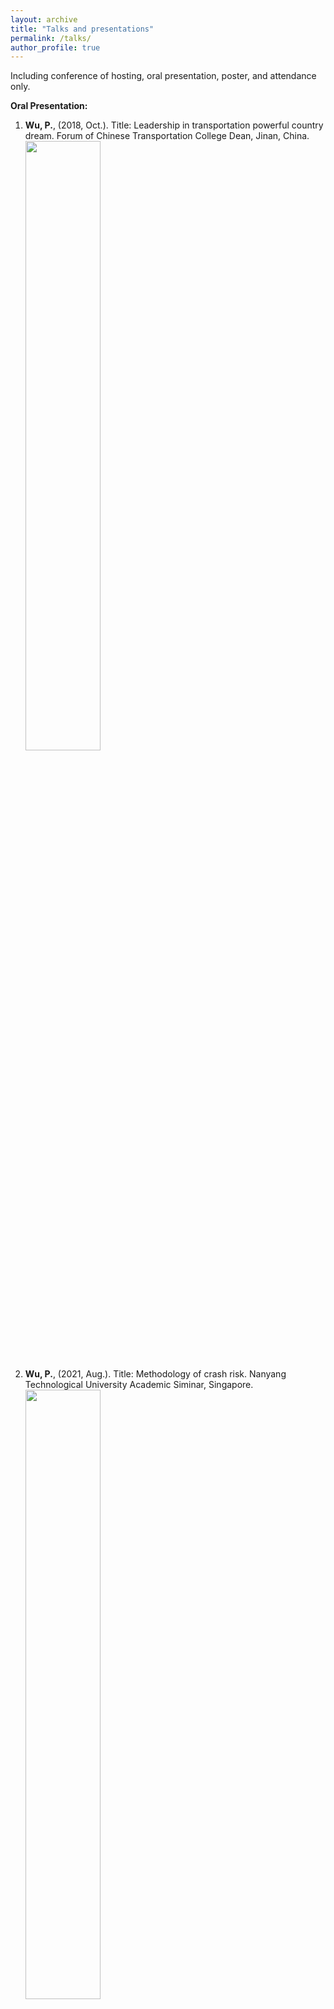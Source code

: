 ```yaml
---
layout: archive
title: "Talks and presentations"
permalink: /talks/
author_profile: true
---
```


Including conference of hosting, oral presentation, poster, and attendance only.<br>

**Oral Presentation:** <br>
1.  **Wu, P.**, (2018, Oct.). Title: Leadership in transportation powerful country dream. Forum of Chinese Transportation College Dean, Jinan, China.<br>
<img src="https://raw.githubusercontent.com/peipeiwu1119/wupeijie/master/images/Photo of Transportation Star.jpg" width="50%" height="50%"><br>

2.  **Wu, P.**, (2021, Aug.). Title: Methodology of crash risk. Nanyang Technological University Academic Siminar, Singapore.<br>
<img src="https://raw.githubusercontent.com/peipeiwu1119/wupeijie/master/images/Photo of NTU Seminar.jpg" width="50%" height="50%"><br>


**Poster:**<br>
1. **Wu, P.,** Meng, X., Song, L., Zuo, W. (2019). Title: Crash risk evaluation and crash severity pattern analysis for different types of urban junctions. In 2019 Transportation Research Board 99th Annual Meeting. (Washington D.C., U.S.)<br>
<img src="https://raw.githubusercontent.com/peipeiwu1119/wupeijie/master/images/Photo of 2019TRB.jpg" width="50%" height="50%"><br>

2. Zhang, D., **Wu, P.,** Meng, X.  (2018). Title: The optimal sliding window length and increment length for identifying hazardous road segments. In 2018 Transportation Research Board 98th Annual Meeting.



